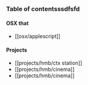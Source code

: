 ### Table of contentsssdfsfd

#### OSX that
* [[osx/applescript]]

#### Projects
* [[projects/hmb/ctx station]]
* [[projects/hmb/cinema]]
* [[projects/hmb/cinema]]
